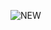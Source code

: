 
![NEW](https://user-images.githubusercontent.com/36723594/159240661-6af53e2d-da64-4206-a6ec-1b10e326893c.png)


